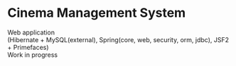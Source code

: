 Cinema Management System
==========

Web application <br> 
(Hibernate + MySQL(external), Spring(core, web, security, orm, jdbc), JSF2 + Primefaces) <br> 
Work in progress
